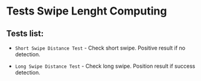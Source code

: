 ﻿# Tests Swipe Lenght Computing

## Tests list:

- `Short Swipe Distance Test` - Check short swipe. Positive result if no detection.

- `Long Swipe Distance Test` - Check long swipe. Position result if success detection.